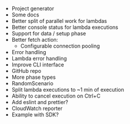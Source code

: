 - Project generator
- Some docs
- Better split of parallel work for lambdas
- Better console status for lambda executions
- Support for data / setup phase
- Better fetch action:
    - Configurable connection pooling
- Error handling
- Lambda error handling
- Improve CLI interface
- GitHub repo
- More phase types
- RandomScenario
- Split lambda executions to ~1 min of execution
- Ability to cancel execution on Ctrl+C
- Add eslint and prettier?
- CloudWatch reporter
- Example with SDK?
